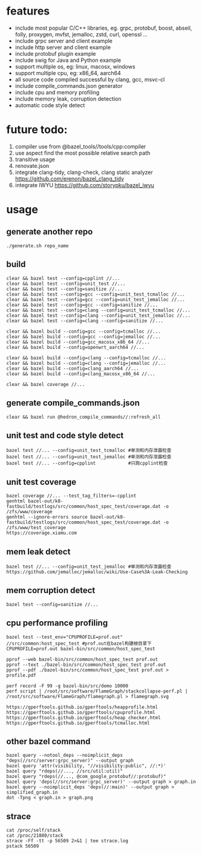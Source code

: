 # features
* include most popular C/C++ libraries, eg. grpc, protobuf, boost, abseil, folly, proxygen, mvfst, jemalloc, zstd, curl, openssl ...
* include grpc server and client example
* include http server and client example
* include protobuf plugin example
* include swig for Java and Python example
* support multiple os, eg: linux, macosx, windows
* support multiple cpu, eg: x86_64, aarch64
* all source code compiled successful by clang, gcc, msvc-cl
* include compile_commands.json generator
* include cpu and memory profiling
* include memory leak, corruption detection
* automatic code style detect

# future todo:
1. compiler use from @bazel_tools//tools/cpp:compiler
2. use aspect find the most possible relative search path
3. transitive usage
4. renovate.json
5. integrate clang-tidy, clang-check, clang static analyzer https://github.com/erenon/bazel_clang_tidy
6. integrate IWYU https://github.com/storypku/bazel_iwyu

# usage

## generate another repo
```
./generate.sh repo_name
```

## build
```
clear && bazel test --config=cpplint //...
clear && bazel test --config=unit_test //...
clear && bazel test --config=sanitize //...
clear && bazel test --config=gcc --config=unit_test_tcmalloc //...
clear && bazel test --config=gcc --config=unit_test_jemalloc //...
clear && bazel test --config=gcc --config=sanitize //...
clear && bazel test --config=clang --config=unit_test_tcmalloc //...
clear && bazel test --config=clang --config=unit_test_jemalloc //...
clear && bazel test --config=clang --config=sanitize //...

clear && bazel build --config=gcc --config=tcmalloc //...
clear && bazel build --config=gcc --config=jemalloc //...
clear && bazel build --config=gcc_macosx_x86_64 //...
clear && bazel build --config=openwrt_aarch64 //...

clear && bazel build --config=clang --config=tcmalloc //...
clear && bazel build --config=clang --config=jemalloc //...
clear && bazel build --config=clang_aarch64 //...
clear && bazel build --config=clang_macosx_x86_64 //...

clear && bazel coverage //...

```

## generate compile_commands.json
```
clear && bazel run @hedron_compile_commands//:refresh_all
```

## unit test and code style detect
```
bazel test //... --config=unit_test_tcmalloc #单测和内存泄露检查
bazel test //... --config=unit_test_jemalloc #单测和内存泄露检查
bazel test //... --config=cpplint            #只跑cpplint检查
```
## unit test coverage
```
bazel coverage //... --test_tag_filters=-cpplint
genhtml bazel-out/k8-fastbuild/testlogs/src/common/host_spec_test/coverage.dat -o /zfs/www/coverage
genhtml --ignore-errors source bazel-out/k8-fastbuild/testlogs/src/common/host_spec_test/coverage.dat -o /zfs/www/test_coverage
https://coverage.xiamu.com
```

## mem leak detect
```
bazel test //... --config=unit_test_jemalloc #单测和内存泄露检查
https://github.com/jemalloc/jemalloc/wiki/Use-Case%3A-Leak-Checking
```

## mem corruption detect
```
bazel test --config=sanitize //...
```

## cpu performance profiling
```
bazel test --test_env="CPUPROFILE=prof.out" //src/common:host_spec_test #prof.out在bazel构建根目录下
CPUPROFILE=prof.out bazel-bin/src/common/host_spec_test

pprof --web bazel-bin/src/common/host_spec_test prof.out
pprof --text ./bazel-bin/src/common/host_spec_test prof.out
pprof --pdf ./bazel-bin/src/common/host_spec_test prof.out > profile.pdf

perf record -F 99 -g bazel-bin/src/demo 10000
perf script | /root/src/software/FlameGraph/stackcollapse-perf.pl | /root/src/software/FlameGraph/flamegraph.pl > flamegraph.svg

https://gperftools.github.io/gperftools/heapprofile.html
https://gperftools.github.io/gperftools/cpuprofile.html
https://gperftools.github.io/gperftools/heap_checker.html
https://gperftools.github.io/gperftools/tcmalloc.html
```

## other bazel command
```
bazel query --notool_deps --noimplicit_deps "deps(//src/server:grpc_server)" --output graph
bazel query 'attr(visibility, "//visibility:public", //:*)'
bazel query "rdeps(//..., //src/util:util)"
bazel query "rdeps(//..., @com_google_protobuf//:protobuf)"
bazel query 'deps(//src/server:grpc_server)' --output graph > graph.in
bazel query --noimplicit_deps 'deps(//:main)' --output graph > simplified_graph.in
dot -Tpng < graph.in > graph.png
```

## strace
```
cat /proc/self/stack
cat /proc/21880/stack
strace -Ff -tt -p 56509 2>&1 | tee strace.log
pstack 56509
```
